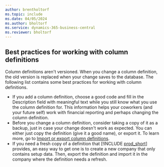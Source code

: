 ```yaml
---
author: brentholtorf
ms.topic: include
ms.date: 04/05/2024
ms.author: bholtorf
ms.service: dynamics-365-business-central
ms.reviewer: bholtorf
---
```


## <a name="best-practices-for-working-with-column-definitions"></a>Best practices for working with column definitions

Column definitions aren't versioned. When you change a column definition, the old version is replaced when your change saves to the database. The following list contains some best practices for working with column definitions.

- If you add a column definition, choose a good code and fill in the Description field with meaningful text while you still know what you use the column definition for. This information helps your coworkers (and your future self) work with financial reporting and perhaps changing the column definition.
- Before you change a column definition, consider taking a copy of it as a backup, just in case your change doesn't work as expected. You can either just copy the definition (give it a good name), or export it. To learn more, go to [Import or export column definitions](#import-or-export-financial-report-column-definitions).
- If you need a fresh copy of a definition that [!INCLUDE [prod_short](prod_short.md)] provides, an easy way to get one is to create a new company that only contains setup data. Then, export the definition and import it in the company where the definition needs a refresh.
